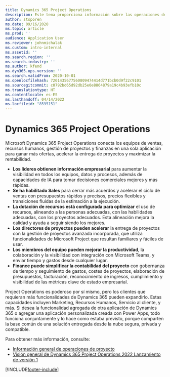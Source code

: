 ```yaml
---
title: Dynamics 365 Project Operations
description: Este tema proporciona información sobre las operaciones de proyectos de Dynamics 365.
author: stsporen
ms.date: 09/16/2020
ms.topic: article
ms.prod: ''
audience: Application User
ms.reviewer: johnmichalak
ms.custom: intro-internal
ms.assetid: ''
ms.search.region: ''
ms.search.industry: ''
ms.author: kfend
ms.dyn365.ops.version: ''
ms.search.validFrom: 2020-10-01
ms.openlocfilehash: 7201435677560809474414d771bcb0d9f22c9101
ms.sourcegitcommit: c0792bd65d92db25e0e8864879a19c4b93efb10c
ms.translationtype: HT
ms.contentlocale: es-ES
ms.lasthandoff: 04/14/2022
ms.locfileid: "8595151"
---
```

# <a name="dynamics-365-project-operations"></a>Dynamics 365 Project Operations

Microsoft Dynamics 365 Project Operations conecta los equipos de ventas, recursos humanos, gestión de proyectos y finanzas en una sola aplicación para ganar más ofertas, acelerar la entrega de proyectos y maximizar la rentabilidad.

-   **Los líderes obtienen información empresarial** para aumentar la visibilidad en todos los equipos, datos y procesos, además de capacidades de IA para tomar decisiones comerciales mejores y más rápidas.
-   **Se ha habilitado Sales** para cerrar más acuerdos y acelerar el ciclo de ventas con presupuestos rápidos y precisos, precios flexibles y transiciones fluidas de la estimación a la ejecución.
-   **La dotación de recursos está configurada para optimizar** el uso de recursos, alineando a las personas adecuadas, con las habilidades adecuadas, con los proyectos adecuados. Esta alineación mejora la calidad y ayuda a seguir siendo los mejores.
-   **Los directores de proyectos pueden acelerar** la entrega de proyectos con la gestión de proyectos avanzada incorporada, que utiliza funcionalidades de Microsoft Project que resultan familiares y fáciles de usar.
-   **Los miembros del equipo pueden mejorar la productividad**, la colaboración y la visibilidad con integración con Microsoft Teams, y enviar tiempo y gastos desde cualquier lugar.
-   **Finance puede simplificar la contabilidad del proyecto** con gobernanza de tiempo y seguimiento de gastos, costes de proyectos, elaboración de presupuestos, facturación, reconocimiento de ingresos, cumplimiento y visibilidad de las métricas clave de estado empresarial.

Project Operations es poderoso por sí mismo, pero los clientes que requieran más funcionalidades de Dynamics 365 pueden expandirlo. Estas capacidades incluyen Marketing, Recursos Humanos, Servicio al cliente, y más. Si desea la funcionalidad agregada de otra aplicación de Dynamics 365 o agregar una aplicación personalizada creada con Power Apps, todo funciona conjuntamente y lo hace como estaba previsto, porque comparten la base común de una solución entregada desde la nube segura, privada y compatible.

Para obtener más información, consulte:

- [Información general de operaciones de proyecto](https://dynamics.microsoft.com/en-us/project-operations/overview/)
- [Visión general de Dynamics 365 Project Operations 2022 Lanzamiento de versión 1](/dynamics365-release-plan/2022wave1/finance-operations/dynamics365-project-operations/)


[!INCLUDE[footer-include](includes/footer-banner.md)]
